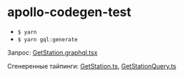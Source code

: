 # apollo-codegen-test

- `$ yarn`
- `$ yarn gql:generate`

Запрос: [GetStation.graphql.tsx](src/queries/GetStation.graphql.tsx)

Сгенеренные тайпинги: [GetStation.ts](src/__gql__/GetStation.ts), [GetStationQuery.ts](src/__gql__/GetStationQuery.ts)
